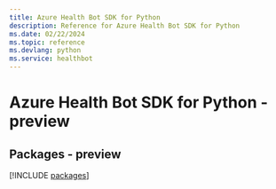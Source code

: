 ```yaml
---
title: Azure Health Bot SDK for Python
description: Reference for Azure Health Bot SDK for Python
ms.date: 02/22/2024
ms.topic: reference
ms.devlang: python
ms.service: healthbot
---
```

# Azure Health Bot SDK for Python - preview
## Packages - preview
[!INCLUDE [packages](health-bot-index.md)]
